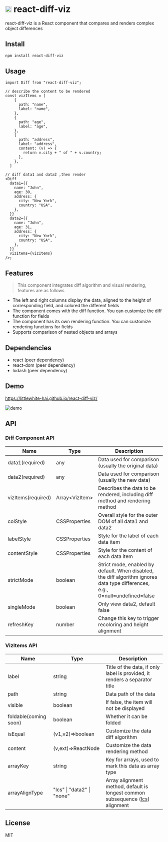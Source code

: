 # <img src="./public/diff.ico" height="20" /> react-diff-viz

react-diff-viz is a React component that compares and renders complex object differences

## Install

```bash
npm install react-diff-viz
```

## Usage

```tsx
import Diff from "react-diff-viz";

// describe the content to be rendered
const vizItems = [
    {
      path: "name",
      label: "name",
    },
    {
      path: "age",
      label: "age",
    },
    {
      path: "address",
      label: "address",
      content: (v) => {
        return v.city + " of " + v.country;
      },
    },
  ]

// diff data1 and data2 ,then render
<Diff
  data1={{
    name: "John",
    age: 30,
    address: {
      city: "New York",
      country: "USA",
    },
  }}
  data2={{
    name: "John",
    age: 31,
    address: {
      city: "New York",
      country: "USA",
    },
  }}
  vizItems={vizItems}
/>;
```

## Features

> This component integrates diff algorithm and visual rendering, features are as follows

- The left and right columns display the data, aligned to the height of corresponding field, and colored the different fields
- The component comes with the diff function. You can customize the diff function for fields
- The component has its own rendering function. You can customize rendering functions for fields
- Supports comparison of nested objects and arrays

## Dependencies

- react (peer dependency)
- react-dom (peer dependency)
- lodash (peer dependency)

## Demo

https://littlewhite-hai.github.io/react-diff-viz/

![demo](./docs/public/demo.png)

## API

### Diff Component API

| Name               | Type             | Description                                                                                                                    |
| ------------------ | ---------------- | ------------------------------------------------------------------------------------------------------------------------------ |
| data1(required)    | any              | Data used for comparison (usually the original data)                                                                           |
| data2(required)    | any              | Data used for comparison (usually the new data)                                                                                |
| vizItems(required) | Array\<VizItem\> | Describes the data to be rendered, including diff method and rendering method                                                  |
| colStyle           | CSSProperties    | Overall style for the outer DOM of all data1 and data2                                                                         |
| labelStyle         | CSSProperties    | Style for the label of each data item                                                                                          |
| contentStyle       | CSSProperties    | Style for the content of each data item                                                                                        |
| strictMode         | boolean          | Strict mode, enabled by default. When disabled, the diff algorithm ignores data type differences, e.g., 0=null=undefined=false |
| singleMode         | boolean          | Only view data2, default false                                                                                                 |
| refreshKey         | number           | Change this key to trigger recoloring and height alignment                                                                     |

### VizItems API

| Name                  | Type                       | Description                                                                                                                               |
| --------------------- | -------------------------- | ----------------------------------------------------------------------------------------------------------------------------------------- |
| label                 | string                     | Title of the data, if only label is provided, it renders a separator title                                                                |
| path                  | string                     | Data path of the data                                                                                                                     |
| visible               | boolean                    | If false, the item will not be displayed                                                                                                  |
| foldable(coming soon) | boolean                    | Whether it can be folded                                                                                                                  |
| isEqual               | (v1,v2)=>boolean           | Customize the data diff algorithm                                                                                                         |
| content               | (v,ext)=>ReactNode         | Customize the data rendering method                                                                                                       |
| arrayKey              | string                     | Key for arrays, used to mark this data as array type                                                                                      |
| arrayAlignType        | "lcs" \| "data2" \| "none" | Array alignment method, default is longest common subsequence ([lcs](https://en.wikipedia.org/wiki/Longest_common_subsequence)) alignment |

## License

MIT
